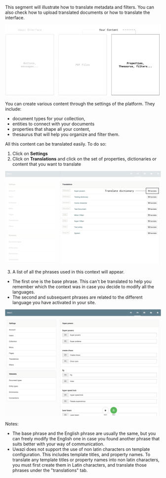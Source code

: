 This segment will illustrate how to translate metadata and filters. You can also check how to upload translated documents or how to translate the interface.

![](https://github.com/quincywiele/HURIDOCS-User-Manuals/blob/master/image52.png)

You can create various content through the settings of the platform. They include:
* document types for your collection, 
* entities to connect with your documents
* properties that shape all your content, 
* thesaurus that will help you organize and filter them.
 
All this content can be translated easily. To do so:
1. Click on **Settings**
2. Click on **Translations** and click on the set of properties, dictionaries or content that you want to translate

![](https://github.com/quincywiele/HURIDOCS-User-Manuals/blob/master/image76.png)

3. A list of all the phrases used in this context will appear.

* The first one is the base phrase. This can't be translated to help you remember which the context was in case you decide to modify all the languages. 
* The second and subsequent phrases are related to the different language you have activated in your site.

![](https://github.com/quincywiele/HURIDOCS-User-Manuals/blob/master/image14.png)

Notes: 
* The base phrase and the English phrase are usually the same, but you can freely modify the English one in case you found another phrase that suits better with your way of communication.
* Uwazi does not support the use of non latin characters on template configuration. This includes template titles, and property names. To translate any template titles or property names into non latin characters, you must first create them in Latin characters, and translate those phrases under the "translations" tab. 
